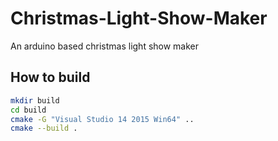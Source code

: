 # Christmas-Light-Show-Maker
An arduino based christmas light show maker

## How to build

```bash
mkdir build
cd build
cmake -G "Visual Studio 14 2015 Win64" ..
cmake --build .
```
